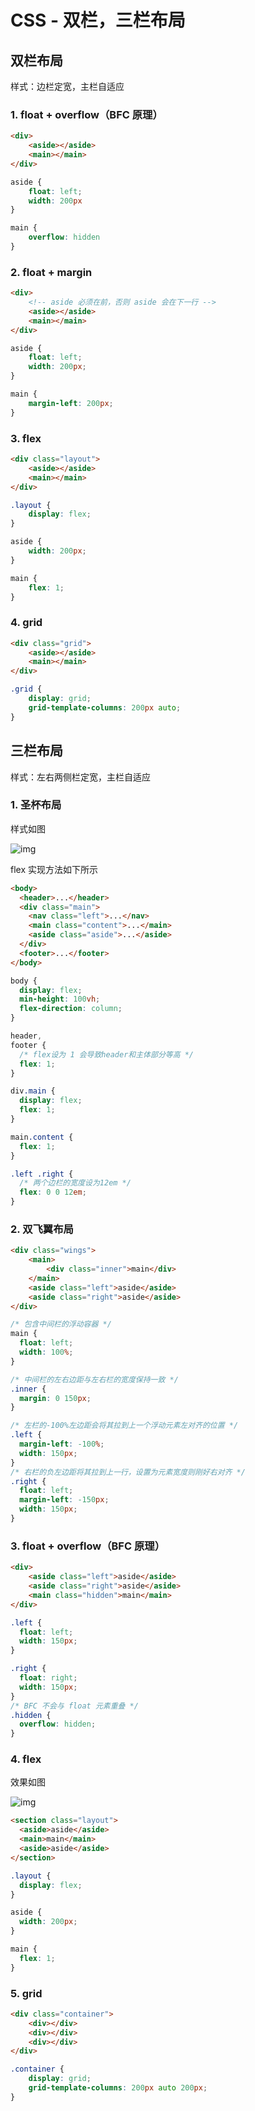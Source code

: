 # CSS - 双栏，三栏布局
## 双栏布局
样式：边栏定宽，主栏自适应

### 1. float + overflow（BFC 原理）
```html
<div>
    <aside></aside>
    <main></main>
</div>
```

```css
aside {
    float: left;
    width: 200px
}

main {
    overflow: hidden
}
```

### 2. float + margin
```html
<div>
    <!-- aside 必须在前，否则 aside 会在下一行 -->
    <aside></aside>
    <main></main>
</div>
```

```css
aside {
    float: left;
    width: 200px;
}

main {
    margin-left: 200px;
}
```

### 3. flex
```html
<div class="layout">
    <aside></aside>
    <main></main>
</div>
```

```css
.layout {
    display: flex;
}

aside {
    width: 200px;
}

main {
    flex: 1;
}
```

### 4. grid
```html
<div class="grid">
    <aside></aside>
    <main></main>
</div>
```

```css
.grid {
    display: grid;
    grid-template-columns: 200px auto;
}
```

## 三栏布局
样式：左右两侧栏定宽，主栏自适应

### 1. 圣杯布局
样式如图

![img](../static/Columns_Layout.png)

flex 实现方法如下所示
```html
<body>
  <header>...</header>
  <div class="main">
    <nav class="left">...</nav>
    <main class="content">...</main>
    <aside class="aside">...</aside>
  </div>
  <footer>...</footer>
</body>
```

```css
body {
  display: flex;
  min-height: 100vh;
  flex-direction: column;
}

header,
footer {
  /* flex设为 1 会导致header和主体部分等高 */
  flex: 1;
}

div.main {
  display: flex;
  flex: 1;
}

main.content {
  flex: 1;
}

.left .right {
  /* 两个边栏的宽度设为12em */
  flex: 0 0 12em;
}
```

### 2. 双飞翼布局
```html
<div class="wings">
    <main>
        <div class="inner">main</div>
    </main>
    <aside class="left">aside</aside>
    <aside class="right">aside</aside>
</div>
```

```css
/* 包含中间栏的浮动容器 */
main {
  float: left;
  width: 100%;
}

/* 中间栏的左右边距与左右栏的宽度保持一致 */
.inner {
  margin: 0 150px;
}

/* 左栏的-100%左边距会将其拉到上一个浮动元素左对齐的位置 */
.left {
  margin-left: -100%;
  width: 150px;
}
/* 右栏的负左边距将其拉到上一行，设置为元素宽度则刚好右对齐 */
.right {
  float: left;
  margin-left: -150px;
  width: 150px;
}
```


### 3. float + overflow（BFC 原理）
```html
<div>
    <aside class="left">aside</aside>
    <aside class="right">aside</aside>
    <main class="hidden">main</main>
</div>
```

```css
.left {
  float: left;
  width: 150px;
}

.right {
  float: right;
  width: 150px;
}
/* BFC 不会与 float 元素重叠 */
.hidden {
  overflow: hidden;
}
```


### 4. flex
效果如图

![img](../static/Columns_Layout_2.png)

```html
<section class="layout">
  <aside>aside</aside>
  <main>main</main>
  <aside>aside</aside>
</section>
```

```css
.layout {
  display: flex;
}

aside {
  width: 200px;
}

main {
  flex: 1;
}
```

### 5. grid
```html
<div class="container">
    <div></div>
    <div></div>
    <div></div>
</div>
```
```css
.container {
    display: grid;
    grid-template-columns: 200px auto 200px;
}
```
